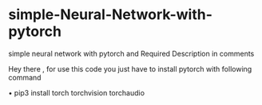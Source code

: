 # simple-Neural-Network-with-pytorch
simple neural network with pytorch and Required Description in comments

Hey there , for use this code you just have to install pytorch with following command

•	pip3 install torch torchvision torchaudio
